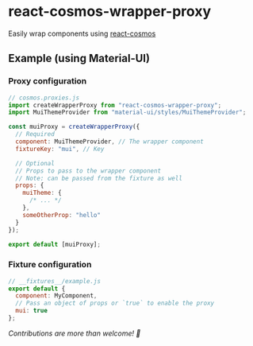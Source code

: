# react-cosmos-wrapper-proxy

Easily wrap components using [react-cosmos](https://github.com/react-cosmos/react-cosmos)

## Example (using Material-UI)

### Proxy configuration

```js
// cosmos.proxies.js
import createWrapperProxy from "react-cosmos-wrapper-proxy";
import MuiThemeProvider from "material-ui/styles/MuiThemeProvider";

const muiProxy = createWrapperProxy({
  // Required
  component: MuiThemeProvider, // The wrapper component
  fixtureKey: "mui", // Key

  // Optional
  // Props to pass to the wrapper component
  // Note: can be passed from the fixture as well
  props: {
    muiTheme: {
      /* ... */
    },
    someOtherProp: "hello"
  }
});

export default [muiProxy];
```

### Fixture configuration

```js
// __fixtures__/example.js
export default {
  component: MyComponent,
  // Pass an object of props or `true` to enable the proxy
  mui: true
};
```

_Contributions are more than welcome! :beers:_
